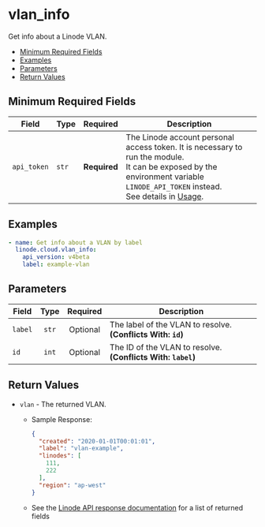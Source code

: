 # vlan_info

Get info about a Linode VLAN.

- [Minimum Required Fields](#minimum-required-fields)
- [Examples](#examples)
- [Parameters](#parameters)
- [Return Values](#return-values)

## Minimum Required Fields
| Field       | Type  | Required     | Description                                                                                                                                                                                                              |
|-------------|-------|--------------|--------------------------------------------------------------------------------------------------------------------------------------------------------------------------------------------------------------------------|
| `api_token` | `str` | **Required** | The Linode account personal access token. It is necessary to run the module. <br/>It can be exposed by the environment variable `LINODE_API_TOKEN` instead. <br/>See details in [Usage](https://github.com/linode/ansible_linode?tab=readme-ov-file#usage). |

## Examples

```yaml
- name: Get info about a VLAN by label
  linode.cloud.vlan_info:
    api_version: v4beta
    label: example-vlan
```


## Parameters

| Field     | Type | Required | Description                                                                  |
|-----------|------|----------|------------------------------------------------------------------------------|
| `label` | <center>`str`</center> | <center>Optional</center> | The label of the VLAN to resolve.  **(Conflicts With: `id`)** |
| `id` | <center>`int`</center> | <center>Optional</center> | The ID of the VLAN to resolve.  **(Conflicts With: `label`)** |

## Return Values

- `vlan` - The returned VLAN.

    - Sample Response:
        ```json
        {
          "created": "2020-01-01T00:01:01",
          "label": "vlan-example",
          "linodes": [
            111,
            222
          ],
          "region": "ap-west"
        }
        ```
    - See the [Linode API response documentation](https://techdocs.akamai.com/linode-api/reference/get-vlans) for a list of returned fields


